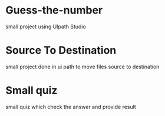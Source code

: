 # Guess-the-number
small project using UIpath Studio
# Source To Destination
small project done in ui path to move files source to destination
# Small quiz
small quiz which check the answer and provide result
